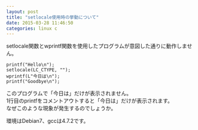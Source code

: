 ```yaml
---
layout: post
title: "setlocale使用時の挙動について"
date: 2015-03-28 11:46:50
categories: linux c
---
```

<p>setlocale関数とwprintf関数を使用したプログラムが意図した通りに動作しません。</p>

<pre><code>printf("Hello\n");
setlocale(LC_CTYPE, "");
wprintf(L"今日は\n");
printf("Goodbye\n");
</code></pre>

<p>このプログラムで「今日は」だけが表示されません。<br>
1行目のprintfをコメントアウトすると「今日は」だけが表示されます。<br>
なぜこのような現象が発生するのでしょうか。</p>

<p>環境はDebian7、gccは4.7.2です。</p>
